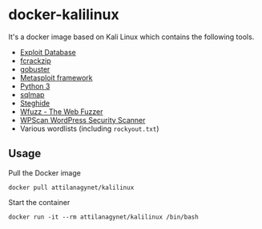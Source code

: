 # docker-kalilinux

It's a docker image based on Kali Linux which contains the following tools.

* [Exploit Database][exploitdb]
* [fcrackzip][fcrackzip]
* [gobuster][gobuster]
* [Metasploit framework][metasploit]
* [Python 3][python]
* [sqlmap][sqlmap]
* [Steghide][steghide]
* [Wfuzz - The Web Fuzzer][wfuzz]
* [WPScan WordPress Security Scanner][wpscan]
* Various wordlists (including `rockyout.txt`)

## Usage

Pull the Docker image

```
docker pull attilanagynet/kalilinux
```

Start the container

```
docker run -it --rm attilanagynet/kalilinux /bin/bash
```

[exploitdb]:  https://www.exploit-db.com/
[fcrackzip]:  https://github.com/hyc/fcrackzip
[gobuster]:   https://github.com/OJ/gobuster
[metasploit]: https://www.metasploit.com/
[python]:     https://www.python.org/
[sqlmap]:     http://sqlmap.org/
[steghide]:   http://steghide.sourceforge.net/
[wfuzz]:      https://github.com/xmendez/wfuzz
[wpscan]:     https://wpscan.com/wordpress-security-scanner
